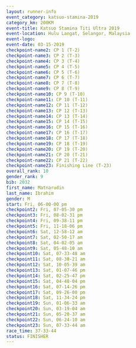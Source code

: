 ```yaml
---
layout: runner-info 
event_category: katsuo-stamina-2019 
category_km: 200KM 
event-title: Katsuo Stamina Titi Ultra 2019 
event-location: Hulu Langat, Selangor, Malaysia 
event-logo: 
event-date: 03-15-2019 
checkpoint-name2: CP 1 (T-2) 
checkpoint-name3: CP 2 (T-3) 
checkpoint-name4: CP 3 (T-4) 
checkpoint-name5: CP 4 (T-5) 
checkpoint-name6: CP 5 (T-6) 
checkpoint-name7: CP 6 (T-7) 
checkpoint-name8: CP 7 (T-8) 
checkpoint-name9: CP 8 (T-9) 
checkpoint-name10: CP 9 (T-10) 
checkpoint-name11: CP 10 (T-11) 
checkpoint-name12: CP 11 (T-12) 
checkpoint-name13: CP 12 (T-13) 
checkpoint-name14: CP 13 (T-14) 
checkpoint-name15: CP 14 (T-15) 
checkpoint-name16: CP 15 (T-16) 
checkpoint-name17: CP 16 (T-17) 
checkpoint-name18: CP 17 (T-18) 
checkpoint-name19: CP 18 (T-19) 
checkpoint-name20: CP 19 (T-20) 
checkpoint-name21: CP 20 (T-21) 
checkpoint-name22: CP 21 (T-22) 
checkpoint-name23: Finishing Line (T-23) 
overall_rank: 10
gender_rank: 9
bib: 2032
first_name: Matnarudin
last_name: Ibrahim
gender: M
start: Fri, 06-00-00 pm
checkpoint2: Fri, 07-05-30 pm
checkpoint3: Fri, 08-02-31 pm
checkpoint4: Fri, 09-38-11 pm
checkpoint5: Fri, 11-18-06 pm
checkpoint6: Sat, 12-58-12 am
checkpoint7: Sat, 02-50-17 am
checkpoint8: Sat, 04-02-05 am
checkpoint9: Sat, 05-48-10 am
checkpoint10: Sat, 07-33-48 am
checkpoint11: Sat, 08-38-21 am
checkpoint12: Sat, 10-05-39 am
checkpoint13: Sat, 01-07-46 pm
checkpoint14: Sat, 02-25-47 pm
checkpoint15: Sat, 04-48-04 pm
checkpoint16: Sat, 07-14-26 pm
checkpoint17: Sat, 09-26-00 pm
checkpoint18: Sat, 11-34-24 pm
checkpoint19: Sun, 01-06-33 am
checkpoint20: Sun, 03-19-04 am
checkpoint21: Sun, 05-20-37 am
checkpoint22: Sun, 06-24-10 am
checkpoint23: Sun, 07-33-44 am
race_time: 37-33-44
status: FINISHER
---
```

